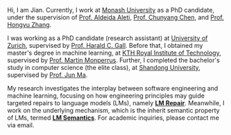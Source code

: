 Hi, I am Jian. Currently, I work at [Monash University](https://en.wikipedia.org/wiki/Monash_University) as a PhD candidate, under the supervision of [Prof. Aldeida Aleti](https://users.monash.edu.au/~aldeidaa/), [Prof. Chunyang Chen](https://chunyang-chen.github.io/), and [Prof. Hongyu Zhang](https://sites.google.com/site/hongyujohn/).

I was working as a PhD candidate (research assistant) at [University of Zurich](https://en.wikipedia.org/wiki/University_of_Zurich), supervised by [Prof. Harald C. Gall](https://www.ifi.uzh.ch/en/seal/people/gall.html).
Before that, I obtained my master's degree in machine learning, at [KTH Royal Institute of Technology](https://en.wikipedia.org/wiki/KTH_Royal_Institute_of_Technology), supervised by [Prof. Martin Monperrus](https://www.monperrus.net/martin/).
Further, I completed the bachelor's study in computer science (the elite class), at [Shandong University](https://en.wikipedia.org/wiki/Shandong_University), supervised by [Prof. Jun Ma](https://ir.sdu.edu.cn/~junma/~junma_en.htm).

My research investigates the interplay between software engineering and machine learning, focusing on how engineering principles may guide targeted repairs to language models (LMs), namely __[LM Repair](https://ieeexplore.ieee.org/document/10752650)__. Meanwhile, I work on the underlying mechanism, which is the inherit semantic property of LMs, termed __[LM Semantics]()__. For academic inquiries, please contact me via email.

<!-- I have published 10+ papers <a href='https://scholar.google.com/citations?user=QT52p4QAAAAJ'><img src="https://img.shields.io/endpoint?logo=Google%20Scholar&url=https%3A%2F%2Fcdn.jsdelivr.net%2Fgh%2Fjianguda%2Fjianguda.github.io@google-scholar-stats%2Fgs_data_shieldsio.json&labelColor=f6f6f6&color=9cf&style=flat&label=citations"></a> at the top international AI conferences such as NeurIPS, ICML, ICLR, KDD. -->

